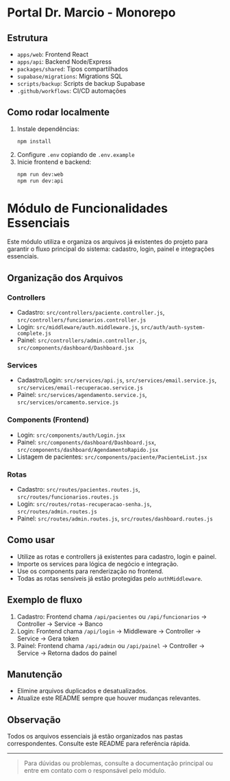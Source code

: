 # Portal Dr. Marcio - Monorepo

## Estrutura
- `apps/web`: Frontend React
- `apps/api`: Backend Node/Express
- `packages/shared`: Tipos compartilhados
- `supabase/migrations`: Migrations SQL
- `scripts/backup`: Scripts de backup Supabase
- `.github/workflows`: CI/CD automações

## Como rodar localmente

1. Instale dependências:
   ```bash
   npm install
   ```
2. Configure `.env` copiando de `.env.example`
3. Inicie frontend e backend:
   ```bash
   npm run dev:web
   npm run dev:api
   ```
# Módulo de Funcionalidades Essenciais

Este módulo utiliza e organiza os arquivos já existentes do projeto para garantir o fluxo principal do sistema: cadastro, login, painel e integrações essenciais.

## Organização dos Arquivos

### Controllers
- Cadastro: `src/controllers/paciente.controller.js`, `src/controllers/funcionarios.controller.js`
- Login: `src/middleware/auth.middleware.js`, `src/auth/auth-system-complete.js`
- Painel: `src/controllers/admin.controller.js`, `src/components/dashboard/Dashboard.jsx`

### Services
- Cadastro/Login: `src/services/api.js`, `src/services/email.service.js`, `src/services/email-recuperacao.service.js`
- Painel: `src/services/agendamento.service.js`, `src/services/orcamento.service.js`

### Components (Frontend)
- Login: `src/components/auth/Login.jsx`
- Painel: `src/components/dashboard/Dashboard.jsx`, `src/components/dashboard/AgendamentoRapido.jsx`
- Listagem de pacientes: `src/components/paciente/PacienteList.jsx`

### Rotas
- Cadastro: `src/routes/pacientes.routes.js`, `src/routes/funcionarios.routes.js`
- Login: `src/routes/rotas-recuperacao-senha.js`, `src/routes/admin.routes.js`
- Painel: `src/routes/admin.routes.js`, `src/routes/dashboard.routes.js`

## Como usar
- Utilize as rotas e controllers já existentes para cadastro, login e painel.
- Importe os services para lógica de negócio e integração.
- Use os components para renderização no frontend.
- Todas as rotas sensíveis já estão protegidas pelo `authMiddleware`.

## Exemplo de fluxo
1. Cadastro: Frontend chama `/api/pacientes` ou `/api/funcionarios` → Controller → Service → Banco
2. Login: Frontend chama `/api/login` → Middleware → Controller → Service → Gera token
3. Painel: Frontend chama `/api/admin` ou `/api/painel` → Controller → Service → Retorna dados do painel

## Manutenção
- Elimine arquivos duplicados e desatualizados.
- Atualize este README sempre que houver mudanças relevantes.

## Observação
Todos os arquivos essenciais já estão organizados nas pastas correspondentes. Consulte este README para referência rápida.

---

> Para dúvidas ou problemas, consulte a documentação principal ou entre em contato com o responsável pelo módulo.
